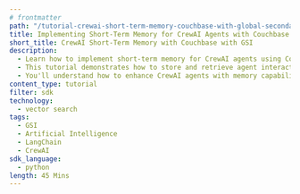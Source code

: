 ```yaml
---
# frontmatter
path: "/tutorial-crewai-short-term-memory-couchbase-with-global-secondary-index"
title: Implementing Short-Term Memory for CrewAI Agents with Couchbase with GSI
short_title: CrewAI Short-Term Memory with Couchbase with GSI
description:
  - Learn how to implement short-term memory for CrewAI agents using Couchbase's vector search capabilities with GSI.
  - This tutorial demonstrates how to store and retrieve agent interactions using semantic search.
  - You'll understand how to enhance CrewAI agents with memory capabilities using LangChain and Couchbase.
content_type: tutorial
filter: sdk
technology:
  - vector search
tags:
  - GSI
  - Artificial Intelligence
  - LangChain
  - CrewAI
sdk_language:
  - python
length: 45 Mins
---
```

